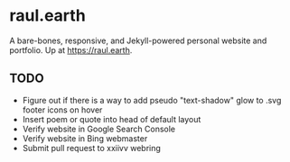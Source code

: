 # raul.earth
A bare-bones, responsive, and Jekyll-powered personal website and portfolio. Up at https://raul.earth.

## TODO

- Figure out if there is a way to add pseudo "text-shadow" glow to .svg footer icons on hover
- Insert poem or quote into head of default layout
- Verify website in Google Search Console
- Verify website in Bing webmaster
- Submit pull request to xxiivv webring
